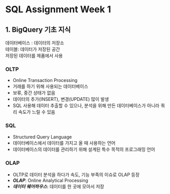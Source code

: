 # SQL Assignment Week 1


## 1. BigQuery 기초 지식
데이터베이스 : 데이터의 저장소<br>
테이블: 데이터가 저장된 공간<br>
저장된 데이터를 제품에서 사용

### OLTP
- Online Transaction Processing
- 거래를 하기 위해 사용되는 데이터베이스
- 보류, 중간 상태가 없음
- 데이터의 추가(INSERT), 변경(UPDATE) 많이 발생 
- SQL 사용해 데이터 추출할 수 있으나, 분석을 위해 만든 데이터베이스가 아니라 쿼리 속도가 느릴 수 있음

### SQL
- Structured Query Language
- 데이터베이스에서 데이터를 가지고 올 때 사용하는 언어
- 데이터베이스의 데이터를 관리하기 위해 설계된 특수 목적의 프로그래밍 언어

### OLAP
- OLTP로 데이터 분석을 하다가 속도, 기능 부족의 이슈로 OLAP 등장
- ***OLAP***: Online Analytical Processing
- ***데이터 웨어하우스***: 데이터를 한 곳에 모아서 저장